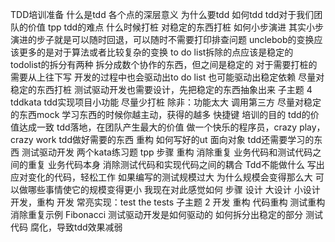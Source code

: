 TDD培训准备
	什么是tdd
		各个点的深层意义
	为什么要tdd
	如何tdd
	tdd对于我们团队的价值
	tpp
	tdd的难点
		什么时候打桩
			对稳定的东西打桩
		如何小步演进
			其实小步演进的步子就是可以随时回退，可以随时不需要打印排查问题
			unclebob的变换应该更多的是对于算法或者比较复杂的变换
			to do list拆除的点应该是稳定的
			todolist的拆分有两种
				拆分成数个协作的东西，但之间是稳定的
				对于需要打桩的需要从上往下写
				开发的过程中也会驱动出to do list
				也可能驱动出稳定依赖
				尽量对稳定的东西打桩
		测试驱动开发也需要设计，先把稳定的东西抽象出来
		子主题 4
	tddkata
	tdd实现项目小功能
	尽量少打桩
		除非：功能太大
		调用第三方
	尽量对稳定的东西mock
	学习东西的时候你越主动，获得的越多
	快捷键
	培训的目的
		tdd的价值达成一致
		tdd落地，在团队产生最大的价值
		做一个快乐的程序员，crazy play， crazy work
	tdd做好需要的东西
		重构
		如何写好的ut
		面向对象
	tdd还需要学习的东西
		测试驱动开发
		两个kata练习题
		tpp
	步骤
		重构
			消除重复
				业务代码和测试代码之间的重复
				业务代码本身
			消除测试代码和实现代码之间的耦合
	Tdd不能做什么
	写出应对变化的代码，轻松工作
	如果编写的测试规模过大
		为什么规模会变得那么大
		可以做哪些事情使它的规模变得更小
		我现在对此感觉如何
	步骤
		设计
			大设计
			小设计
		开发，重构 开发
			常亮实现：test the tests
			子主题 2
		开发
		重构
			代码重构
			测试重构
	消除重复示例
		Fibonacci
	测试驱动开发是如何驱动的
	如何拆分出稳定的部分
	测试代码 腐化，导致tdd效果减弱